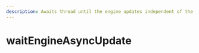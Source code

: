 ```yaml
---
description: Awaits thread until the engine updates independent of the frame.
---
```


# waitEngineAsyncUpdate

